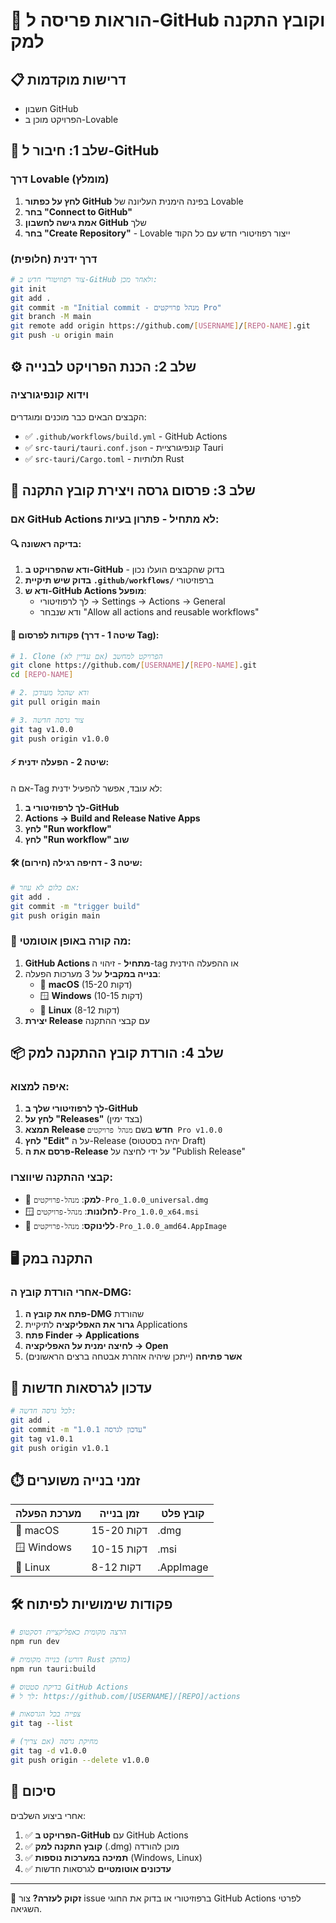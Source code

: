 # 🚀 הוראות פריסה ל-GitHub וקובץ התקנה למק

## 📋 דרישות מוקדמות
- חשבון GitHub
- הפרויקט מוכן ב-Lovable

## 🔗 שלב 1: חיבור ל-GitHub

### דרך Lovable (מומלץ)
1. **לחץ על כפתור GitHub** בפינה הימנית העליונה של Lovable
2. **בחר "Connect to GitHub"**
3. **אמת גישה לחשבון GitHub** שלך
4. **בחר "Create Repository"** - Lovable ייצור רפוזיטורי חדש עם כל הקוד

### דרך ידנית (חלופית)
```bash
# צור רפוזיטורי חדש ב-GitHub ולאחר מכן:
git init
git add .
git commit -m "Initial commit - מנהל פרויקטים Pro"
git branch -M main
git remote add origin https://github.com/[USERNAME]/[REPO-NAME].git
git push -u origin main
```

## ⚙️ שלב 2: הכנת הפרויקט לבנייה

### וידוא קונפיגורציה
הקבצים הבאים כבר מוכנים ומוגדרים:
- ✅ `.github/workflows/build.yml` - GitHub Actions
- ✅ `src-tauri/tauri.conf.json` - קונפיגורציית Tauri
- ✅ `src-tauri/Cargo.toml` - תלותיות Rust

## 🎯 שלב 3: פרסום גרסה ויצירת קובץ התקנה

### אם GitHub Actions לא מתחיל - פתרון בעיות:

#### 🔍 בדיקה ראשונה:
1. **ודא שהפרויקט ב-GitHub** - בדוק שהקבצים הועלו נכון
2. **בדוק שיש תיקיית `.github/workflows/`** ברפוזיטורי
3. **ודא ש-GitHub Actions מופעל**:
   - לך לרפוזיטורי → Settings → Actions → General
   - ודא שנבחר "Allow all actions and reusable workflows"

#### 🚀 פקודות לפרסום (שיטה 1 - דרך Tag):
```bash
# 1. Clone הפרויקט למחשב (אם עדיין לא)
git clone https://github.com/[USERNAME]/[REPO-NAME].git
cd [REPO-NAME]

# 2. ודא שהכל מעודכן
git pull origin main

# 3. צור גרסה חדשה
git tag v1.0.0
git push origin v1.0.0
```

#### ⚡ שיטה 2 - הפעלה ידנית:
אם ה-Tag לא עובד, אפשר להפעיל ידנית:
1. **לך לרפוזיטורי ב-GitHub**
2. **Actions → Build and Release Native Apps**
3. **לחץ "Run workflow"**
4. **לחץ "Run workflow" שוב**

#### 🛠️ שיטה 3 - דחיפה רגילה (חירום):
```bash
# אם כלום לא עוזר:
git add .
git commit -m "trigger build"
git push origin main
```

### 🔄 מה קורה באופן אוטומטי:
1. **GitHub Actions מתחיל** - זיהוי ה-tag או ההפעלה הידנית
2. **בנייה במקביל** על 3 מערכות הפעלה:
   - 🍎 **macOS** (15-20 דקות)
   - 🪟 **Windows** (10-15 דקות)  
   - 🐧 **Linux** (8-12 דקות)
3. **יצירת Release** עם קבצי ההתקנה

## 📦 שלב 4: הורדת קובץ ההתקנה למק

### איפה למצוא:
1. **לך לרפוזיטורי שלך ב-GitHub**
2. **לחץ על "Releases"** (בצד ימין)
3. **תמצא Release חדש** בשם `מנהל פרויקטים Pro v1.0.0`
4. **לחץ "Edit"** על ה-Release (יהיה בסטטוס Draft)
5. **פרסם את ה-Release** על ידי לחיצה על "Publish Release"

### קבצי ההתקנה שיווצרו:
- 🍎 **למק**: `מנהל-פרויקטים-Pro_1.0.0_universal.dmg`
- 🪟 **לחלונות**: `מנהל-פרויקטים-Pro_1.0.0_x64.msi`
- 🐧 **ללינוקס**: `מנהל-פרויקטים-Pro_1.0.0_amd64.AppImage`

## 🖥️ התקנה במק

### אחרי הורדת קובץ ה-DMG:
1. **פתח את קובץ ה-DMG** שהורדת
2. **גרור את האפליקציה** לתיקיית Applications
3. **פתח Finder → Applications**
4. **לחיצה ימנית על האפליקציה → Open**
5. **אשר פתיחה** (ייתכן שיהיה אזהרת אבטחה ברצים הראשונים)

## 🔄 עדכון לגרסאות חדשות

```bash
# לכל גרסה חדשה:
git add .
git commit -m "עדכון לגרסה 1.0.1"
git tag v1.0.1
git push origin v1.0.1
```

## ⏱️ זמני בנייה משוערים

| מערכת הפעלה | זמן בנייה | קובץ פלט |
|-------------|-----------|----------|
| 🍎 macOS | 15-20 דקות | .dmg |
| 🪟 Windows | 10-15 דקות | .msi |
| 🐧 Linux | 8-12 דקות | .AppImage |

## 🛠️ פקודות שימושיות לפיתוח

```bash
# הרצה מקומית כאפליקציית דסקטופ
npm run dev

# בנייה מקומית (דורש Rust מותקן)
npm run tauri:build

# בדיקת סטטוס GitHub Actions
# לך ל: https://github.com/[USERNAME]/[REPO]/actions

# צפייה בכל הגרסאות
git tag --list

# מחיקת גרסה (אם צריך)
git tag -d v1.0.0
git push origin --delete v1.0.0
```

## 🎉 סיכום

אחרי ביצוע השלבים:
1. ✅ **הפרויקט ב-GitHub** עם GitHub Actions
2. ✅ **קובץ התקנה למק** (.dmg) מוכן להורדה
3. ✅ **תמיכה במערכות נוספות** (Windows, Linux)
4. ✅ **עדכונים אוטומטיים** לגרסאות חדשות

---

📧 **זקוק לעזרה?** צור issue ברפוזיטורי או בדוק את החוגי GitHub Actions לפרטי השגיאה.